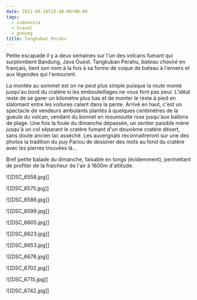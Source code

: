 ```yaml
---
date: 2011-09-16T23:48:00+00:00
tags:
  - indonesia
  - travel
  - gunung
title: Tangkuban Perahu
---
```


Petite escapade il y a deux semaines sur l'un des volcans fumant qui surplombent Bandung, Java Ouest. Tangkuban Perahu, *bateau chaviré* en français, tient son nom à la fois à sa forme de coque de bateau à l'envers et aux légendes qui l'entourent.

La montée au sommet est on ne peut plus simple puisque la route monte jusqu'au bord du cratère si les embouteillages ne vous font pas peur. L'idéal reste de se garer un kilomètre plus bas et de monter le reste à pied en slalomant entre les voitures calant dans la pente. Arrivé en haut, c'est un spectacle de vendeurs ambulants plantés à quelques centimètres de la gueule du volcan, vendant du bonnet en moumoutte rose jusqu'aux ballons de plage. Une fois la foule du dimanche dépassée, un sentier paisible mène jusqu'à un col séparant le cratère fumant d'un deuxième cratère désert, sans doute ancien lac asséché. Les auvergnats reconnaitreront sur une des photos la tradition du puy Pariou de dessiner des mots au fond du cratère avec les pierres trouvées là...

Bref petite balade du dimanche, faisable en tongs (évidemment), permettant de profiter de la fraicheur de l'air à 1600m d'altitude.

![[DSC_6558.jpg]]

![[DSC_6575.jpg]]

![[DSC_6586.jpg]]

![[DSC_6599.jpg]]

![[DSC_6605.jpg]]

![[DSC_6623.jpg]]

![[DSC_6653.jpg]]

![[DSC_6678.jpg]]

![[DSC_6702.jpg]]

![[DSC_6715.jpg]]

![[DSC_6742.jpg]]